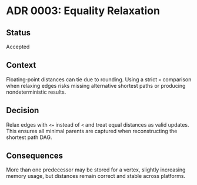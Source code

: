 # ADR 0003: Equality Relaxation

## Status
Accepted

## Context
Floating‑point distances can tie due to rounding. Using a strict `<` comparison
when relaxing edges risks missing alternative shortest paths or producing
nondeterministic results.

## Decision
Relax edges with `<=` instead of `<` and treat equal distances as valid updates.
This ensures all minimal parents are captured when reconstructing the shortest
path DAG.

## Consequences
More than one predecessor may be stored for a vertex, slightly increasing
memory usage, but distances remain correct and stable across platforms.

